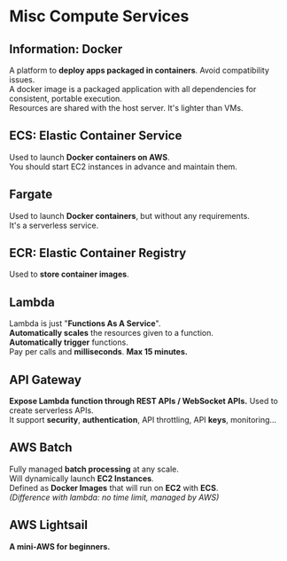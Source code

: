 # Misc Compute Services

## Information: Docker

A platform to **deploy apps packaged in containers**. Avoid compatibility issues.  
A docker image is a packaged application with all dependencies for consistent, portable execution.  
Resources are shared with the host server. It's lighter than VMs.

## ECS: Elastic Container Service

Used to launch **Docker containers on AWS**.  
You should start EC2 instances in advance and maintain them.

## Fargate

Used to launch **Docker containers**, but without any requirements.  
It's a serverless service.

## ECR: Elastic Container Registry

Used to **store container images**.

## Lambda

Lambda is just "**Functions As A Service**".  
**Automatically scales** the resources given to a function.  
**Automatically trigger** functions.  
Pay per calls and **milliseconds**. **Max 15 minutes.**

## API Gateway

**Expose Lambda function through REST APIs / WebSocket APIs.** Used to create serverless APIs.  
It support **security**, **authentication**, API throttling, API **keys**, monitoring...

## AWS Batch

Fully managed **batch processing** at any scale.  
Will dynamically launch **EC2 Instances**.  
Defined as **Docker Images** that will run on **EC2** with **ECS**.  
*(Difference with lambda: no time limit, managed by AWS)*

## AWS Lightsail

**A mini-AWS for beginners.**

